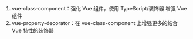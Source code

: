 1. vue-class-component：强化 Vue 组件，使用 TypeScript/装饰器 增强 Vue 组件
2. vue-property-decorator：在 vue-class-component 上增强更多的结合 Vue 特性的装饰器
